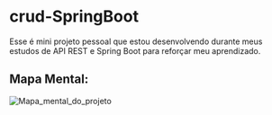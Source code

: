 # crud-SpringBoot
Esse é mini projeto pessoal que estou desenvolvendo durante meus estudos de API REST e Spring Boot para reforçar meu aprendizado.

## Mapa Mental:
![Mapa_mental_do_projeto](file:///C:/Users/YagoSantos/Documents/Lightshot/Screenshot_308.png)
